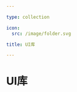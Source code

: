 ```yaml
---

type: collection

icon:
  src: /image/folder.svg

title: UI库

---
```


# UI库

<ShowBreadcrumb />

<ShowResources />
